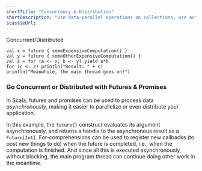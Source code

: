 ```yaml
---
shortTitle: "Concurrency & Distribution"
shortDescription: "Use data-parallel operations on collections, use actors for concurrency and distribution, or futures for asynchronous programming."
scastieUrl: 
---
```

<div class="wrap">
                                <div class="scala-code">
                                    <div class="code-element">
                                        <div class="bar-code"><span>Concurrent/Distributed</span></div>
                                        <pre><code>val x = future { someExpensiveComputation() }
val y = future { someOtherExpensiveComputation() }
val z = for (a &lt;- x; b &lt;- y) yield a*b
for (c &lt;- z) println("Result: " + c)
println("Meanwhile, the main thread goes on!")</code></pre>
                                    </div>
                                </div>
                                <div class="scala-text">
                                    <h3>Go Concurrent or Distributed with Futures &amp; Promises</h3>
                                    <p>In Scala, futures and promises can be used to process data <i>asynchronously</i>, making it easier to parallelize or even distribute your application.</p>
<p>
In this example, the <code>future{}</code> construct evaluates its argument asynchronously, and returns
a handle to the asynchronous result as a <code>Future[Int]</code>.
For-comprehensions can be used to register new callbacks (to post new things to do) when the future is
completed, i.e., when the computation is finished.
And since all this is executed asynchronously, without blocking, the main
program thread can continue doing other work in the meantime.
</p>
                                </div>
                            </div>